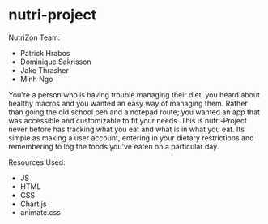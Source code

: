 # nutri-project

NutriZon Team: 
- Patrick Hrabos 
- Dominique Sakrisson 
- Jake Thrasher 
- Minh Ngo 

You're a person who is having trouble managing their diet, you heard about healthy macros and you wanted an easy way of managing them. Rather than going the old school pen and a notepad route; you wanted an app that was accessible and customizable to fit your needs. This is nutri-Project never before has tracking what you eat and what is in what you eat. Its simple as making a user account, entering in your dietary restrictions and remembering to log the foods you've eaten on a particular day. 

Resources Used:
- JS
- HTML 
- CSS 
- Chart.js 
- animate.css 
